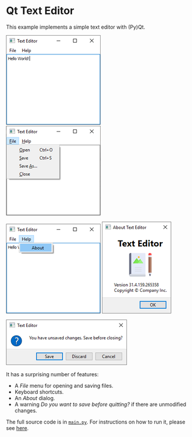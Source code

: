 # Qt Text Editor

This example implements a simple text editor with (Py)Qt.

![Qt Text Editor](../screenshots/qt-text-editor-windows.png) ![QMenu example](../screenshots/qmenu-example.png)

![Qt QMenu](../screenshots/qt-qmenu.png) ![QDialog example](../screenshots/qdialog-example.png)

![QMessageBox example](../screenshots/qmessagebox-example.png)

It has a surprising number of features:

 * A *File* menu for opening and saving files.
 * Keyboard shortcuts.
 * An *About* dialog.
 * A warning *Do you want to save before quitting?* if there are unmodified changes.

The full source code is in [`main.py`](main.py). For instructions on how to run it, please see [here](../../README.md#running-the-examples).
